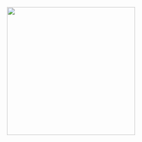 <div id="header" align="center">
  <img src="https://media.giphy.com/media/v1.Y2lkPTc5MGI3NjExODBxdWM1aGtxZ2wxMW5nMjFwMGR6YWhtdGdhYXQ1Z3RkZWZnOWM2aiZlcD12MV9pbnRlcm5hbF9naWZfYnlfaWQmY3Q9Zw/wT0v41gwSZbl5lWah9/giphy-downsized-large.gif" width="300"/>
  
</div>

<!--
**wwsqlld/wwsqlld** is a ✨ _special_ ✨ repository because its `README.md` (this file) appears on your GitHub profile.

Here are some ideas to get you started:

- 🔭 I’m currently working on ...
- 🌱 I’m currently learning ...
- 👯 I’m looking to collaborate on ...
- 🤔 I’m looking for help with ...
- 💬 Ask me about ...
- 📫 How to reach me: ...
- 😄 Pronouns: ...
- ⚡ Fun fact: ...
-->
